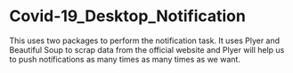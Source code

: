 # Covid-19_Desktop_Notification
This uses two packages to perform the notification task.
It uses Plyer and Beautiful Soup to scrap data from the official website and Plyer will help us to push notifications as many times as
many times as we want.

